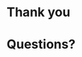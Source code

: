 <!-- .slide: data-state="thanks" id="thank-you" data-menu-title="Thank you" -->
# Thank you


<!-- .slide: data-state="subchapter" data-menu-title="Q & A" id="Q-and-A" -->
# Questions?
